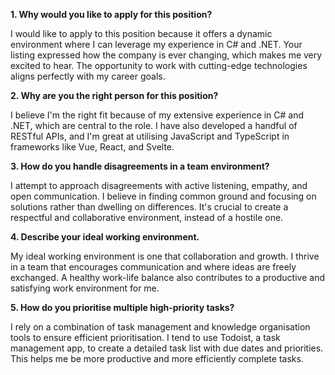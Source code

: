 **1. Why would you like to apply for this position?**

 I would like to apply to this position because it offers a dynamic environment where I can leverage my experience in C# and .NET. Your listing expressed how the company is ever changing, which makes me very excited to hear. The opportunity to work with cutting-edge technologies aligns perfectly with my career goals.

**2. Why are you the right person for this position?**

I believe I'm the right fit because of my extensive experience in C# and .NET, which are central to the role. I have also developed a handful of RESTful APIs, and I'm great at utilising JavaScript and TypeScript in frameworks like Vue, React, and Svelte. 

**3. How do you handle disagreements in a team environment?**

I attempt to approach disagreements with active listening, empathy, and open communication. I believe in finding common ground and focusing on solutions rather than dwelling on differences. It's crucial to create a respectful and collaborative environment, instead of a hostile one.

**4. Describe your ideal working environment.**

My ideal working environment is one that collaboration and growth. I thrive in a team that encourages communication and where ideas are freely exchanged.  A healthy work-life balance also contributes to a productive and satisfying work environment for me.

**5. How do you prioritise multiple high-priority tasks?**

I rely on a combination of task management and knowledge organisation tools to ensure efficient prioritisation. I tend to use Todoist, a task management app, to create a detailed task list with due dates and priorities. This helps me be more productive and more efficiently complete tasks.